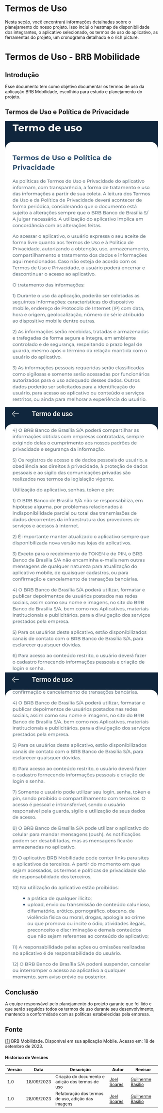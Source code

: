 # **Termos de Uso**

Nesta seção, você encontrará informações detalhadas sobre o planejamento do nosso projeto. Isso inclui o heatmap de disponibilidade dos integrantes, o aplicativo selecionado, os termos de uso do aplicativo, as ferramentas do projeto, um cronograma detalhado e o rich picture.
# **Termos de Uso - BRB Mobilidade**
## **Introdução**

Esse documento tem como objetivo documentar os termos de uso da aplicação BRB Mobilidade, escolhida para estudo e planejamento do projeto.

## **Termos de Uso e Política de Privacidade**

![Termos de Uso - 1](img/termosdeuso1.jpg)
![Termos de Uso - 2](img/termosdeuso2.jpg)
![Termos de Uso - 3](img/termosdeuso3.jpg)

## **Conclusão**

A equipe responsável pelo planejamento do projeto garante que foi lido e que serão seguidos todos os termos de uso durante seu desenvolvimento, mantendo a conformidade com as políticas estabelecidas pela empresa.

## **Fonte**

<a id="aa" href="#a">[1]</a> BRB Mobilidade. Disponível em sua aplicação Mobile. Acesso em: 18 de setembro de 2023.

#### **Histórico de Versões**

| Versão | Data       | Descrição            | Autor          | Revisor        |
|--------|------------|----------------------|----------------|--------------- |
| 1.0    | 18/09/2023 | Criação do documento e adição dos termos de uso   | [Joel Soares](https://github.com/JoelSRangel)|[Guilherme Basilio](https://github.com/GuilhermeBES)| 
| 1.0    | 28/09/2023 | Refatoração dos termos de uso, adição das imagens   | [Joel Soares](https://github.com/JoelSRangel)|[Guilherme Basilio](https://github.com/GuilhermeBES)| 
